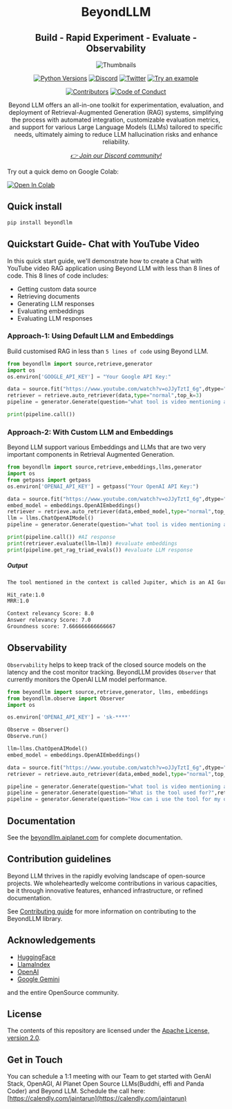 <div align="center">
<h1 align="center">BeyondLLM</h1>
<h2 align="center">Build - Rapid Experiment - Evaluate - Observability</h2>

![Thumbnails](https://github.com/aiplanethub/beyondllm/assets/132284203/4b8492f1-88ce-47a6-b17e-9e925e9fe54e)

<a href="https://img.shields.io/badge/Python-3.8%20%7C%203.9%20%7C%203.10%20%7C%203.11-3776AB.svg?style=flat&logo=python&logoColor=white"><img src="https://img.shields.io/badge/Python-3.8%20%7C%203.9%20%7C%203.10%20%7C%203.11-3776AB.svg?style=flat&logo=python&logoColor=white" alt="Python Versions"></a>
<a href="https://discord.gg/4aWV7He2QU"><img src="https://dcbadge.vercel.app/api/server/4aWV7He2QU?style=flat" alt="Discord" /></a>
<a href="https://twitter.com/aiplanethub"><img src="https://img.shields.io/twitter/follow/aiplanethub" alt="Twitter" /></a>
<a href="https://colab.research.google.com/drive/1S1UL2uCahHkfJsurRA3f7dcR6IHjg-IM?usp=sharing" target="_blank"><img src="https://colab.research.google.com/assets/colab-badge.svg" alt="Try an example"/></a>

[![Contributors](https://img.shields.io/github/contributors/aiplanethub/beyondllm.svg?style=flat-square)](https://github.com/aiplanethub/beyondllm/graphs/contributors)
[![Code of Conduct](https://img.shields.io/badge/code%20of%20conduct-contributor%20covenant-green.svg?style=flat-square)](CODE_OF_CONDUCT.md)

<p>Beyond LLM offers an all-in-one toolkit for experimentation, evaluation, and deployment of Retrieval-Augmented Generation (RAG) systems, simplifying the process with automated integration, customizable evaluation metrics, and support for various Large Language Models (LLMs) tailored to specific needs, ultimately aiming to reduce LLM hallucination risks and enhance reliability.</p>
<i><a href="https://discord.gg/4aWV7He2QU">👉 Join our Discord community!</a></i>
</div>

Try out a quick demo on Google Colab:

[![Open In Colab](https://colab.research.google.com/assets/colab-badge.svg)](https://colab.research.google.com/drive/1S1UL2uCahHkfJsurRA3f7dcR6IHjg-IM?usp=sharing)

## Quick install

```bash
pip install beyondllm
```

## Quickstart Guide- Chat with YouTube Video

In this quick start guide, we'll demonstrate how to create a Chat with YouTube video RAG application using Beyond LLM with less than 8 lines of code. This 8 lines of code includes:
* Getting custom data source
* Retrieving documents
* Generating LLM responses
* Evaluating embeddings
* Evaluating LLM responses

### Approach-1: Using Default LLM and Embeddings

Build customised RAG in less than ``5 lines of code`` using Beyond LLM. 

```python
from beyondllm import source,retrieve,generator
import os
os.environ['GOOGLE_API_KEY'] = "Your Google API Key:"

data = source.fit("https://www.youtube.com/watch?v=oJJyTztI_6g",dtype="youtube",chunk_size=512,chunk_overlap=50)
retriever = retrieve.auto_retriever(data,type="normal",top_k=3)
pipeline = generator.Generate(question="what tool is video mentioning about?",retriever=retriever)

print(pipeline.call())
```

### Approach-2: With Custom LLM and Embeddings

Beyond LLM support various Embeddings and LLMs that are two very important components in Retrieval Augmented Generation. 

```python
from beyondllm import source,retrieve,embeddings,llms,generator
import os
from getpass import getpass
os.environ['OPENAI_API_KEY'] = getpass("Your OpenAI API Key:")

data = source.fit("https://www.youtube.com/watch?v=oJJyTztI_6g",dtype="youtube",chunk_size=1024,chunk_overlap=0)
embed_model = embeddings.OpenAIEmbeddings()
retriever = retrieve.auto_retriever(data,embed_model,type="normal",top_k=4)
llm = llms.ChatOpenAIModel()
pipeline = generator.Generate(question="what tool is video mentioning about?",retriever=retriever,llm=llm)

print(pipeline.call()) #AI response
print(retriever.evaluate(llm=llm)) #evaluate embeddings
print(pipeline.get_rag_triad_evals()) #evaluate LLM response
```

##### Output

```bash
The tool mentioned in the context is called Jupiter, which is an AI Guru designed to simplify the learning of complex data science topics. Users can access Jupiter by logging into AI Planet, accessing any course for free, and then requesting explanations of topics from Jupiter in various styles, such as in the form of a movie plot. Jupiter aims to make AI education more accessible and interactive for everyone.

Hit_rate:1.0
MRR:1.0

Context relevancy Score: 8.0
Answer relevancy Score: 7.0
Groundness score: 7.666666666666667
```

## Observability

``Observability`` helps to keep track of the closed source models on the latency and the cost monitor tracking. BeyondLLM provides ``Observer`` that currently monitors the OpenAI LLM model performance. 

```python
from beyondllm import source,retrieve,generator, llms, embeddings
from beyondllm.observe import Observer
import os

os.environ['OPENAI_API_KEY'] = 'sk-****'

Observe = Observer()
Observe.run()

llm=llms.ChatOpenAIModel()
embed_model = embeddings.OpenAIEmbeddings()

data = source.fit("https://www.youtube.com/watch?v=oJJyTztI_6g",dtype="youtube",chunk_size=512,chunk_overlap=50)
retriever = retrieve.auto_retriever(data,embed_model,type="normal",top_k=4)

pipeline = generator.Generate(question="what tool is video mentioning about?",retriever=retriever, llm=llm)
pipeline = generator.Generate(question="What is the tool used for?",retriever=retriever, llm=llm)
pipeline = generator.Generate(question="How can i use the tool for my own use?",retriever=retriever, llm=llm)
```

## Documentation

See the [beyondllm.aiplanet.com](https://beyondllm.aiplanet.com/) for complete documentation.


## Contribution guidelines

Beyond LLM thrives in the rapidly evolving landscape of open-source projects. We wholeheartedly welcome contributions in various capacities, be it through innovative features, enhanced infrastructure, or refined documentation.

See [Contributing guide](https://github.com/aiplanethub/beyondllm/blob/main/CONTRIBUTING.md) for more information on contributing to the BeyondLLM library. 

## Acknowledgements

* [HuggingFace](https://github.com/huggingface)
* [LlamaIndex](https://github.com/jerryjliu/llama_index)
* [OpenAI](https://github.com/openai)
* [Google Gemini](https://ai.google.dev/)
  
and the entire OpenSource community.

## License

The contents of this repository are licensed under the [Apache License, version 2.0](https://github.com/aiplanethub/beyondllm/blob/main/LICENSE).

## Get in Touch

You can schedule a 1:1 meeting with our Team to get started with GenAI Stack, OpenAGI, AI Planet Open Source LLMs(Buddhi, effi and Panda Coder) and Beyond LLM. Schedule the call here: [https://calendly.com/jaintarun](https://calendly.com/jaintarun)

